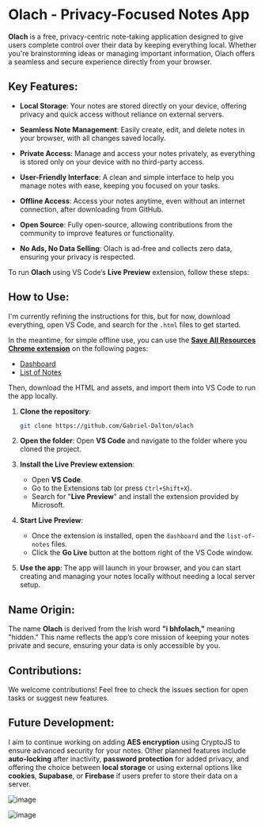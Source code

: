 # Olach - Privacy-Focused Notes App

**Olach** is a free, privacy-centric note-taking application designed to give users complete control over their data by keeping everything local. Whether you're brainstorming ideas or managing important information, Olach offers a seamless and secure experience directly from your browser.

## Key Features:
- **Local Storage**: Your notes are stored directly on your device, offering privacy and quick access without reliance on external servers.
  
- **Seamless Note Management**: Easily create, edit, and delete notes in your browser, with all changes saved locally.

- **Private Access**: Manage and access your notes privately, as everything is stored only on your device with no third-party access.

- **User-Friendly Interface**: A clean and simple interface to help you manage notes with ease, keeping you focused on your tasks.

- **Offline Access**: Access your notes anytime, even without an internet connection, after downloading from GitHub.

- **Open Source**: Fully open-source, allowing contributions from the community to improve features or functionality.

- **No Ads, No Data Selling**: Olach is ad-free and collects zero data, ensuring your privacy is respected.

To run **Olach** using VS Code’s **Live Preview** extension, follow these steps:

## How to Use:
I'm currently refining the instructions for this, but for now, download everything, open VS Code, and search for the `.html` files to get started.

In the meantime, for simple offline use, you can use the **[Save All Resources Chrome extension](https://chromewebstore.google.com/detail/save-all-resources/abpdnfjocnmdomablahdcfnoggeeiedb)** on the following pages:
- [Dashboard](https://app-olach.oasisofchange.org/dashboard/)
- [List of Notes](https://app-olach.oasisofchange.org/list-of-notes/)

Then, download the HTML and assets, and import them into VS Code to run the app locally.

1. **Clone the repository**:
   ```bash
   git clone https://github.com/Gabriel-Dalton/olach
   ```

2. **Open the folder**:
   Open **VS Code** and navigate to the folder where you cloned the project.

3. **Install the Live Preview extension**:
   - Open **VS Code**.
   - Go to the Extensions tab (or press `Ctrl+Shift+X`).
   - Search for "**Live Preview**" and install the extension provided by Microsoft.

4. **Start Live Preview**:
   - Once the extension is installed, open the `dashboard` and the `list-of-notes` files.
   - Click the **Go Live** button at the bottom right of the VS Code window.
   
5. **Use the app**:
   The app will launch in your browser, and you can start creating and managing your notes locally without needing a local server setup.

## Name Origin:
The name **Olach** is derived from the Irish word **"i bhfolach,"** meaning "hidden." This name reflects the app’s core mission of keeping your notes private and secure, ensuring your data is only accessible by you.

## Contributions:
We welcome contributions! Feel free to check the issues section for open tasks or suggest new features.

## Future Development:
I aim to continue working on adding **AES encryption** using CryptoJS to ensure advanced security for your notes. Other planned features include **auto-locking** after inactivity, **password protection** for added privacy, and offering the choice between **local storage** or using external options like **cookies**, **Supabase**, or **Firebase** if users prefer to store their data on a server.


![image](https://github.com/user-attachments/assets/5b72fa0a-371a-4e81-9d34-27c57fa5b237)

![image](https://github.com/user-attachments/assets/aab0ed5a-0588-405d-8f09-d1dbd79b8ab3)

